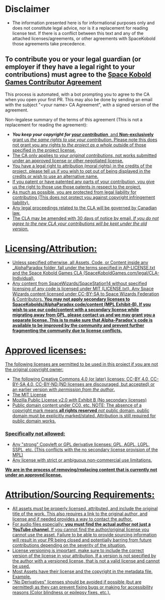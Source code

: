 # Disclaimer
- The information presented here is for informational purposes only and does not constitute legal advice, nor is it a replacement for reading license text. If there is a conflict between this text and any of the attached licenses/agreements, or other agreements with SpaceKobold those agreements take precedence.

## To contribute you or your legal guardian (or employer if they have a legal right to your contributions) must agree to the [Space Kobold Games Contributor Agreement](https://gist.github.com/SpaceKoboldGames/a8f6b7a7d272cf949c60e0822cdf226e) 

This process is automated, with a bot prompting you to agree to the CA when you open your first PR. This may also be done by sending an email with the subject "\<your name\> CA Agreement", with a signed version of the agreement.

Non-legalese summary of the terms of this agreement (This is not a replacement for reading the agreement):
- __*You keep your copyright for <u>your contribution*__, and **Non-exclusively** grant us *the same rights to use your contribution*. Please note this does not grant you any rights to *the project as a whole* outside of those specified in the project license.
- The CA only applies to *your original contributions*, not works submitted under an approved license or other negotiated license.
- You have a legal right to attribution (moral rights) in the credits of the project, please tell us if you wish to opt out of being displayed in the credits or wish to use an alternative name.
- If you patent or have patented any parts of your contribution, you give us the right to those use those patents in respect to the project.
- As much as possible, you are protected from legal liability for contributing (This does not protect you against copyright infringement liability).
- Any legal proceedings related to the CLA will be governed by Canadian law.
- The CLA may be amended with 30 days of notice by email. *If you do not agree to the new CLA your contributions will be kept under the old version.*

# Licensing/Attribution:
- Unless specified otherwise, all Assets, Code, or Content inside any _AlphaParadox folder, fall under the terms specified in AP-LICENSE.txt and the Space Kobold Games CLA (SpaceKoboldGames.com/legal/CLA-Individual).
- Any content from SpaceWizards/SpaceStation14 without specified licensing of any code is licensed under MIT (LICENSE.txt). Any Space Wizards content licensed under CC-BY-SA to Space Wizards Federation & Contributors.
__**You may not apply secondary licenses to SpaceKobolds/AlphaParadox code/content (MPL Exhibit-B). If you wish to use our code/content with a secondary license while migrating away from GPL, please contact us and we may grant you a separate license. This is to make sure that Alpha-Paradox's code is available to be improved by the community and prevent further fragmenting the community due to license conflicts.**__

# Approved licenses:
The following licenses are permitted to be used in this project if you are not the original copyright owner:
- The following Creative Commons 4.0 (or later) licenses: [CC-BY 4.0](https://creativecommons.org/licenses/by/4.0/legalcode.en), [CC-BY-SA 4.0](https://creativecommons.org/licenses/by-sa/4.0/legalcode.en), CC-[BY-ND](https://creativecommons.org/licenses/by-nd/4.0/legalcode.en),(ND licenses are discouraged, but accepted) or an earlier version with *permission from the author*.
- [The MIT License](https://opensource.org/license/MIT)
- [Mozilla Public License v2.0](https://www.mozilla.org/en-US/MPL/2.0/) *with* Exhibit B (No secondary licenses)
- Public domain content under [CC0](https://creativecommons.org/public-domain/cc0/), etc. NOTE: The absence of a copyright mark means **all rights reserved** *not* public domain, public domain must be explicitly marked/stated. Attribution is still required for public domain works.
### Specifically not allowed:
- Any "strong" Copyleft or GPL derivative licenses: GPL, AGPL, LGPL, SSPL, etc. (This conflicts with the no secondary license provision of the MPL)
- Any license with strict or ambiguous non-commercial use limitations.

**We are in the process of removing/replacing content that is currently not under an approved license.**

# Attribution/Sourcing Requirements:
- All assets *must* be properly licensed, attributed, and include the original title of the work. This also requires a link to the original author, and license and if needed provides a way to contact the author.
- For audio files especially: **you must find the actual author not just a YouTube channel**. <u>If you cannot find the author/original license you cannot use the asset.</u> Failure to be able to provide sourcing information will result in your PR being closed and potentially barring from future contributions depending on the severity of the situation.
- License versioning is important, make sure to include the correct version of the license in your attribution. If a version is not specified by the author with a versioned license, that is not a valid license and cannot be used.
- Most Assets have their license and the copyright in the metadata file. [Example](https://github.com/space-wizards/space-station-14/blob/master/Resources/Textures/Objects/Tools/crowbar.rsi/meta.json).
- "No Derivatives" licenses should be avoided if possible (but are permitted) as they can prevent fixing bugs or making for accessibility reasons (Color blindness or epilepsy fixes, etc.).
